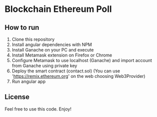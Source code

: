 # Blockchain Ethereum Poll

## How to run

1. Clone this repository
2. Install angular dependencies with NPM
3. Install Ganache on your PC and execute
4. Install Metamask extension on Firefox or Chrome
5. Configure Metamask to use localhost (Ganache) and import account from Ganache using private key
6. Deploy the smart contract (contact.sol) (You can use 'https://remix.ethereum.org' on the web choosing Web3Provider)
7. Run angular app

## License

Feel free to use this code. Enjoy!
